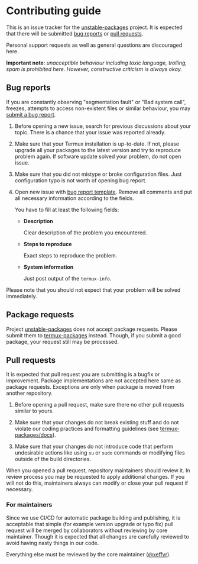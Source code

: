 # Contributing guide

This is an issue tracker for the [unstable-packages] project. It is expected that
there will be submitted [bug reports](#bug-reports) or [pull requests](#pull-requests).

Personal support requests as well as general questions are discouraged here.

**Important note**: *unacceptible behaviour including toxic language, trolling,
spam is prohibited here. However, constructive criticism is always okay.*

## Bug reports

If you are constantly observing "segmentation fault" or "Bad system call",
freezes, attempts to access non-existent files or similar behaviour, you
may [submit a bug report][bug-report-template].

1. Before opening a new issue, search for previous discussions about your topic.
There is a chance that your issue was reported already.

2. Make sure that your Termux installation is up-to-date. If not, please upgrade
all your packages to the latest version and try to reproduce problem again. If
software update solved your problem, do not open issue.

3. Make sure that you did not mistype or broke configuration files. Just
configuration typo is not worth of opening bug report.

4. Open new issue with [bug report template][bug-report-template]. Remove all
comments and put all necessary information according to the fields.

	You have to fill at least the following fields:

	- **Description**

		Clear description of the problem you encountered.

	- **Steps to reproduce**

		Exact steps to reproduce the problem.

	- **System information**

		Just post output of the `termux-info`.

Please note that you should not expect that your problem will be solved
immediately.

## Package requests

Project [unstable-packages] does not accept package requests. Please submit them
to [termux-packages] instead. Though, if you submit a good package, your request
still may be processed.

## Pull requests

It is expected that pull request you are submitting is a bugfix or improvement.
Package implementations are not accepted here same as package requests. Exceptions
are only when package is moved from another repository.

1. Before opening a pull request, make sure there no other pull requests similar
to yours.

2. Make sure that your changes do not break existing stuff and do not violate
our coding practices and formatting guidelines (see [termux-packages/docs][termux-packages-docs]).

3. Make sure that your changes do not introduce code that perform undesirable
actions like using `su` or `sudo` commands or modifying files outside of the
build directories.

When you opened a pull request, repository maintainers should review it. In review
process you may be requested to apply additional changes. If you will not do this,
maintainers always can modify or close your pull request if necessary.

### For maintainers

Since we use CI/CD for automatic package building and publishing, it is acceptable
that simple (for example version upgrade or typo fix) pull request will be merged
by collaborators without reviewing by core maintainer. Though it is expected that
all changes are carefully reviewed to avoid having nasty things in our code.

Everything else must be reviewed by the core maintainer ([@xeffyr][xeffyr-github]).

[termux-packages]: <https://github.com/termux/termux-packages>
[termux-packages-docs]: <https://github.com/termux/termux-packages/tree/master/docs>
[unstable-packages]: <https://github.com/termux/unstable-packages>
[bug-report-template]: <https://github.com/termux/unstable-packages/issues/new?template=BUG_REPORT.md>
[xeffyr-github]: <https://github.com/xeffyr>
